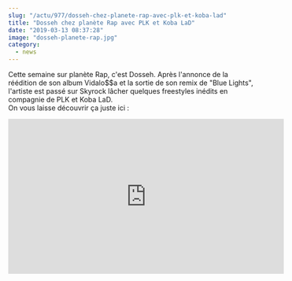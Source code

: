 ```yaml
--- 
slug: "/actu/977/dosseh-chez-planete-rap-avec-plk-et-koba-lad"
title: "Dosseh chez planète Rap avec PLK et Koba LaD"
date: "2019-03-13 08:37:28"
image: "dosseh-planete-rap.jpg"
category:
  - news
---
```

<p>Cette semaine sur planète Rap, c'est Dosseh. Après l'annonce de la réédition de son album Vidalo$$a et la sortie de son remix de "Blue Lights", l'artiste est passé sur Skyrock lâcher quelques freestyles inédits en compagnie de PLK et Koba LaD.<br />
On vous laisse découvrir ça juste ici :</p>
<iframe width="560" height="315" src="https://www.youtube.com/embed/UbkWQjwL1pA" frameborder="0" allow="accelerometer; autoplay; encrypted-media; gyroscope; picture-in-picture" allowfullscreen></iframe>
<p> </p>

<p> </p>